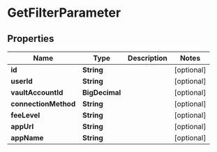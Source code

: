 

# GetFilterParameter


## Properties

| Name | Type | Description | Notes |
|------------ | ------------- | ------------- | -------------|
|**id** | **String** |  |  [optional] |
|**userId** | **String** |  |  [optional] |
|**vaultAccountId** | **BigDecimal** |  |  [optional] |
|**connectionMethod** | **String** |  |  [optional] |
|**feeLevel** | **String** |  |  [optional] |
|**appUrl** | **String** |  |  [optional] |
|**appName** | **String** |  |  [optional] |



